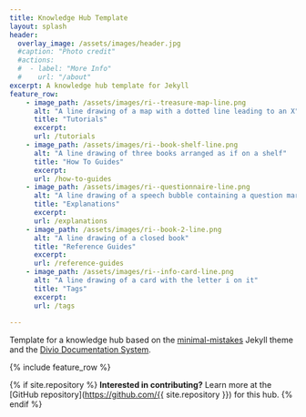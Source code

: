 ```yaml
---
title: Knowledge Hub Template
layout: splash
header:
  overlay_image: /assets/images/header.jpg
  #caption: "Photo credit"
  #actions:
  #  - label: "More Info"
  #    url: "/about"
excerpt: A knowledge hub template for Jekyll
feature_row:
    - image_path: /assets/images/ri--treasure-map-line.png
      alt: "A line drawing of a map with a dotted line leading to an X"
      title: "Tutorials"
      excerpt: 
      url: /tutorials
    - image_path: /assets/images/ri--book-shelf-line.png
      alt: "A line drawing of three books arranged as if on a shelf"
      title: "How To Guides"
      excerpt: 
      url: /how-to-guides
    - image_path: /assets/images/ri--questionnaire-line.png
      alt: "A line drawing of a speech bubble containing a question mark"
      title: "Explanations"
      excerpt: 
      url: /explanations
    - image_path: /assets/images/ri--book-2-line.png
      alt: "A line drawing of a closed book"
      title: "Reference Guides"
      excerpt: 
      url: /reference-guides
    - image_path: /assets/images/ri--info-card-line.png
      alt: "A line drawing of a card with the letter i on it"
      title: "Tags"
      excerpt: 
      url: /tags
    
---
```


Template for a knowledge hub based on the [minimal-mistakes](https://github.com/mmistakes/minimal-mistakes) Jekyll theme and the [Divio Documentation System](https://docs.divio.com/documentation-system/).

{% include feature_row %}

{% if site.repository %}
**Interested in contributing?** Learn more at the [GitHub repository](https://github.com/{{ site.repository }}) for this hub.
{% endif %}
